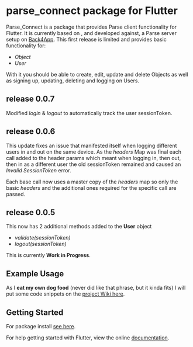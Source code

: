 # parse_connect package for Flutter

Parse_Connect is a package that provides Parse client functionality for Flutter. It is currently based on , and developed against,  a Parse server setup on [Back4App](http://www.back4app.com). This first release is limited and provides basic functionality for:

- *Object*
- *User*

With it you should be able to create, edit, update and delete Objects as well as signing up, updating, deleting and logging on Users.


## release 0.0.7
Modified *login* & *logout* to automatically track the user sessionToken.

## release 0.0.6
This update fixes an issue that manifested itself when logging different users in and out on the same device. As the *headers* Map was final each call added to the header params which meant when logging in, then out, then in as a different user the old sessionToken remained and caused an *Invalid SessionToken* error.

Each base call now uses a master copy of the *headers* map so only the basic *headers* and the additional ones required for the specific call are passed.



## release 0.0.5
This now has 2 additional methods added to the **User** object

- *validate(sessionToken)*
- *logout(sessionToken)*



This is currently **Work in Progress**.


## Example Usage
As I **eat my own dog food** (never did like that phrase, but it kinda fits) I will put some code snippets on the [project Wiki here](https://github.com/magnatronus/parse-connect/wiki).



## Getting Started

For package install [see here](https://pub.dartlang.org/packages/parse-connect).

For help getting started with Flutter, view the online [documentation](https://flutter.io/).
